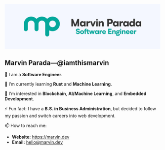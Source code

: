 ![Marvin](https://raw.githubusercontent.com/iamthismarvin/iamthismarvin/master/images/banner.png)

## Marvin Parada—@iamthismarvin

🔭 I am a **Software Engineer**.

🌱 I’m currently learning **Rust** and **Machine Learning**.

📝 I'm interested in **Blockchain**, **AI/Machine Learning**, and **Embedded Development**.

⚡ Fun fact: I have a **B.S. in Business Administration**, but decided to follow my passion and switch careers into web development.

📫 How to reach me:

- **Website:** https://marvin.dev
- **Email:** hello@marvin.dev
